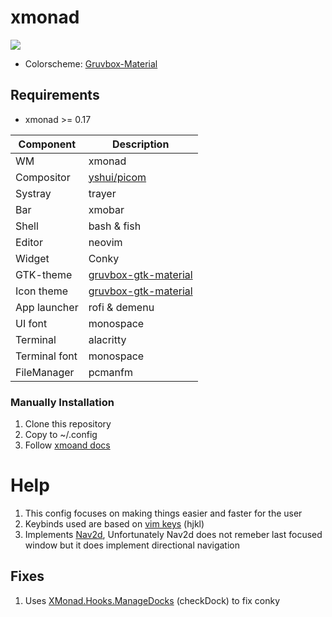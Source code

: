 # xmonad
![](https://github.com/etherrorcode404/xmonad/blob/master/images/screenshot1.png)

- Colorscheme: [Gruvbox-Material](https://github.com/sainnhe/gruvbox-material)

## Requirements
- xmonad >= 0.17

Component | Description
------------- | -------------
WM | xmonad
Compositor | [yshui/picom](https://github.com/yshui/picom)
Systray | trayer
Bar | xmobar
Shell | bash & fish
Editor | neovim
Widget | Conky
GTK-theme | [gruvbox-gtk-material](https://github.com/etherrorcode404/gruvbox-material-gtk)
Icon theme | [gruvbox-gtk-material](https://github.com/etherrorcode404/gruvbox-material-gtk) 
App launcher | rofi & demenu
UI font | monospace
Terminal | alacritty
Terminal font | monospace
FileManager | pcmanfm

### Manually Installation

1. Clone this repository
2. Copy to ~/.config
3. Follow [xmoand docs](https://xmonad.org/INSTALL.html)

# Help

1. This config focuses on making things easier and faster for the user
2. Keybinds used are based on [vim keys](https://neovim.io/) (hjkl)
3. Implements [Nav2d](https://hackage.haskell.org/package/xmonad-contrib-0.17.0/docs/XMonad-Actions-Navigation2D.html), Unfortunately Nav2d does not 
remeber last focused window but it does implement directional navigation

## Fixes

1. Uses [XMonad.Hooks.ManageDocks](https://hackage.haskell.org/package/xmonad-contrib-0.17.0/docs/XMonad-Hooks-ManageDocks.html) (checkDock) to fix conky
